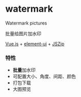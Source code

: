 # watermark
Watermark pictures  

批量给图片加水印  

[Vue.js](https://cn.vuejs.org/index.html) + [element-ui](https://element.faas.ele.me/#/zh-CN/component/installation) + [JSZip](https://github.com/Stuk/jszip)

### 特性
- **批量**加水印
- 可配置大小、角度、间距、颜色
- 打包下载
- 大图预览
